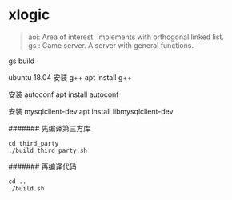 # xlogic
> aoi: Area of interest. Implements with orthogonal linked list.  
> gs : Game server. A server with general functions.

gs build

ubuntu 18.04
安装 g++
apt install g++

安装 autoconf
apt install autoconf

安装 mysqlclient-dev
apt install libmysqlclient-dev

####### 先编译第三方库
```
cd third_party
./build_third_party.sh
```
####### 再编译代码
```
cd ..
./build.sh
```

